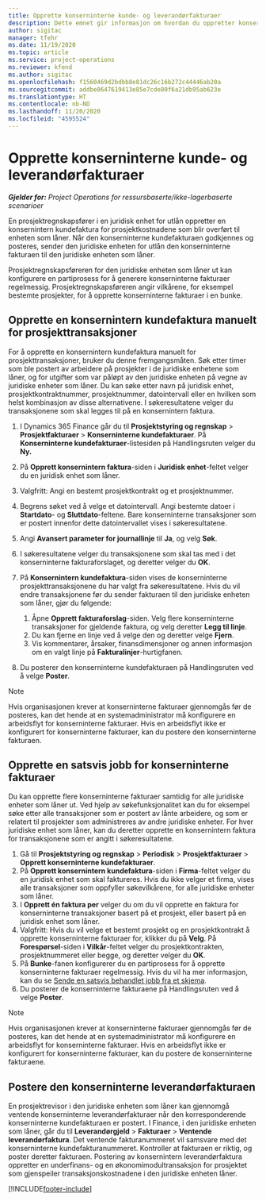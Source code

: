 ```yaml
---
title: Opprette konserninterne kunde- og leverandørfakturaer
description: Dette emnet gir informasjon om hvordan du oppretter konserninterne kunde- og leverandørfakturaer.
author: sigitac
manager: tfehr
ms.date: 11/19/2020
ms.topic: article
ms.service: project-operations
ms.reviewer: kfend
ms.author: sigitac
ms.openlocfilehash: f1560469d2bdbb8e81dc26c16b272c44446ab20a
ms.sourcegitcommit: addbe0647619413e85e7cde80f6a21db95ab623e
ms.translationtype: HT
ms.contentlocale: nb-NO
ms.lasthandoff: 11/20/2020
ms.locfileid: "4595524"
---
```

# <a name="create-intercompany-customer-and-vendor-invoices"></a>Opprette konserninterne kunde- og leverandørfakturaer

_**Gjelder for:** Project Operations for ressursbaserte/ikke-lagerbaserte scenarioer_

En prosjektregnskapsfører i en juridisk enhet for utlån oppretter en konsernintern kundefaktura for prosjektkostnadene som blir overført til enheten som låner. Når den konserninterne kundefakturaen godkjennes og posteres, sender den juridiske enheten for utlån den konserninterne fakturaen til den juridiske enheten som låner.

Prosjektregnskapsføreren for den juridiske enheten som låner ut kan konfigurere en partiprosess for å generere konserninterne fakturaer regelmessig. Prosjektregnskapsføreren angir vilkårene, for eksempel bestemte prosjekter, for å opprette konserninterne fakturaer i en bunke.

## <a name="manually-create-an-intercompany-customer-invoice-for-project-transactions"></a>Opprette en konsernintern kundefaktura manuelt for prosjekttransaksjoner 

For å opprette en konsernintern kundefaktura manuelt for prosjekttransaksjoner, bruker du denne fremgangsmåten. Søk etter timer som ble postert av arbeidere på prosjekter i de juridiske enhetene som låner, og for utgifter som var påløpt av den juridiske enheten på vegne av juridiske enheter som låner. Du kan søke etter navn på juridisk enhet, prosjektkontraktnummer, prosjektnummer, datointervall eller en hvilken som helst kombinasjon av disse alternativene. I søkeresultatene velger du transaksjonene som skal legges til på en konsernintern faktura.

1. I Dynamics 365 Finance går du til **Prosjektstyring og regnskap** > **Prosjektfakturaer** > **Konserninterne kundefakturaer**. På **Konserninterne kundefakturaer**-listesiden på Handlingsruten velger du **Ny.**
2. På **Opprett konsernintern faktura**-siden i **Juridisk enhet**-feltet velger du en juridisk enhet som låner.
3. Valgfritt: Angi en bestemt prosjektkontrakt og et prosjektnummer.
4. Begrens søket ved å velge et datointervall. Angi bestemte datoer i **Startdato**- og **Sluttdato**-feltene. Bare konserninterne transaksjoner som er postert innenfor dette datointervallet vises i søkeresultatene.
5. Angi **Avansert parameter for journallinje** til **Ja**, og velg **Søk**.
6. I søkeresultatene velger du transaksjonene som skal tas med i det konserninterne fakturaforslaget, og deretter velger du **OK**.
7. På **Konsernintern kundefaktura**-siden vises de konserninterne prosjekttransaksjonene du har valgt fra søkeresultatene. Hvis du vil endre transaksjonene før du sender fakturaen til den juridiske enheten som låner, gjør du følgende:
  
    1. Åpne **Opprett fakturaforslag**-siden. Velg flere konserninterne transaksjoner for gjeldende faktura, og velg deretter **Legg til linje**.
    2. Du kan fjerne en linje ved å velge den og deretter velge **Fjern**.
    3. Vis kommentarer, årsaker, finansdimensjoner og annen informasjon om en valgt linje på **Fakturalinjer**-hurtigfanen.
    
8. Du posterer den konserninterne kundefakturaen på Handlingsruten ved å velge **Poster**.

> [!NOTE]
> Hvis organisasjonen krever at konserninterne fakturaer gjennomgås før de posteres, kan det hende at en systemadministrator må konfigurere en arbeidsflyt for konserninterne fakturaer. Hvis en arbeidsflyt ikke er konfigurert for konserninterne fakturaer, kan du postere den konserninterne fakturaen.

## <a name="create-a-batch-job-for-intercompany-invoices"></a>Opprette en satsvis jobb for konserninterne fakturaer

Du kan opprette flere konserninterne fakturaer samtidig for alle juridiske enheter som låner ut. Ved hjelp av søkefunksjonalitet kan du for eksempel søke etter alle transaksjoner som er postert av lånte arbeidere, og som er relatert til prosjekter som administreres av andre juridiske enheter. For hver juridiske enhet som låner, kan du deretter opprette en konsernintern faktura for transaksjonene som er angitt i søkeresultatene.

1. Gå til **Prosjektstyring og regnskap** > **Periodisk** > **Prosjektfakturaer** > **Opprett konserninterne kundefakturaer**.
2. På **Opprett konsernintern kundefaktura**-siden i **Firma**-feltet velger du en juridisk enhet som skal faktureres. Hvis du ikke velger et firma, vises alle transaksjoner som oppfyller søkevilkårene, for alle juridiske enheter som låner.
3. I **Opprett én faktura per** velger du om du vil opprette en faktura for konserninterne transaksjoner basert på et prosjekt, eller basert på en juridisk enhet som låner.
4. Valgfritt: Hvis du vil velge et bestemt prosjekt og en prosjektkontrakt å opprette konserninterne fakturaer for, klikker du på **Velg**. På **Forespørsel**-siden i **Vilkår**-feltet velger du prosjektkontrakten, prosjektnummeret eller begge, og deretter velger du **OK**.
5. På **Bunke**-fanen konfigurerer du en partiprosess for å opprette konserninterne fakturaer regelmessig. Hvis du vil ha mer informasjon, kan du se [Sende en satsvis behandlet jobb fra et skjema](https://docs.microsoft.com/dynamicsax-2012/appuser-itpro/submit-a-batch-processing-job-from-a-form).
6. Du posterer de konserninterne fakturaene på Handlingsruten ved å velge **Poster**.

> [!NOTE]
> Hvis organisasjonen krever at konserninterne fakturaer gjennomgås før de posteres, kan det hende at en systemadministrator må konfigurere en arbeidsflyt for konserninterne fakturaer. Hvis en arbeidsflyt ikke er konfigurert for konserninterne fakturaer, kan du postere de konserninterne fakturaene.

## <a name="post-the-intercompany-vendor-invoice"></a>Postere den konserninterne leverandørfakturaen

En prosjektrevisor i den juridiske enheten som låner kan gjennomgå ventende konserninterne leverandørfakturaer når den korresponderende konserninterne kundefakturaen er postert. I Finance, i den juridiske enheten som låner, går du til **Leverandørgjeld** > **Fakturaer** > **Ventende leverandørfaktura**. Det ventende fakturanummeret vil samsvare med det konserninterne kundefakturanummeret. Kontroller at fakturaen er riktig, og poster deretter fakturaen. Postering av konsernintern leverandørfaktura oppretter en underfinans- og en økonomimodultransaksjon for prosjektet som gjenspeiler transaksjonskostnadene i den juridiske enheten låner.


[!INCLUDE[footer-include](../includes/footer-banner.md)]